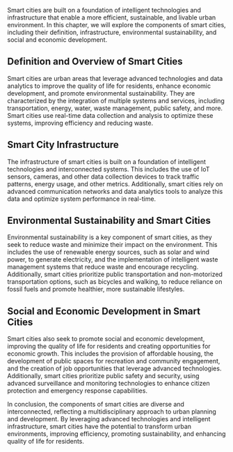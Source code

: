

Smart cities are built on a foundation of intelligent technologies and infrastructure that enable a more efficient, sustainable, and livable urban environment. In this chapter, we will explore the components of smart cities, including their definition, infrastructure, environmental sustainability, and social and economic development.

Definition and Overview of Smart Cities
---------------------------------------

Smart cities are urban areas that leverage advanced technologies and data analytics to improve the quality of life for residents, enhance economic development, and promote environmental sustainability. They are characterized by the integration of multiple systems and services, including transportation, energy, water, waste management, public safety, and more. Smart cities use real-time data collection and analysis to optimize these systems, improving efficiency and reducing waste.

Smart City Infrastructure
-------------------------

The infrastructure of smart cities is built on a foundation of intelligent technologies and interconnected systems. This includes the use of IoT sensors, cameras, and other data collection devices to track traffic patterns, energy usage, and other metrics. Additionally, smart cities rely on advanced communication networks and data analytics tools to analyze this data and optimize system performance in real-time.

Environmental Sustainability and Smart Cities
---------------------------------------------

Environmental sustainability is a key component of smart cities, as they seek to reduce waste and minimize their impact on the environment. This includes the use of renewable energy sources, such as solar and wind power, to generate electricity, and the implementation of intelligent waste management systems that reduce waste and encourage recycling. Additionally, smart cities prioritize public transportation and non-motorized transportation options, such as bicycles and walking, to reduce reliance on fossil fuels and promote healthier, more sustainable lifestyles.

Social and Economic Development in Smart Cities
-----------------------------------------------

Smart cities also seek to promote social and economic development, improving the quality of life for residents and creating opportunities for economic growth. This includes the provision of affordable housing, the development of public spaces for recreation and community engagement, and the creation of job opportunities that leverage advanced technologies. Additionally, smart cities prioritize public safety and security, using advanced surveillance and monitoring technologies to enhance citizen protection and emergency response capabilities.

In conclusion, the components of smart cities are diverse and interconnected, reflecting a multidisciplinary approach to urban planning and development. By leveraging advanced technologies and intelligent infrastructure, smart cities have the potential to transform urban environments, improving efficiency, promoting sustainability, and enhancing quality of life for residents.
